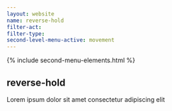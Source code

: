 ```yaml
---
layout: website
name: reverse-hold 
filter-act: 
filter-type: 
second-level-menu-active: movement
---
```


{% include second-menu-elements.html %}

<main class="page-content">
  <div class="text-container">
    <h2>reverse-hold</h2>
    <p>Lorem ipsum dolor sit amet consectetur adipiscing elit</p>
  </div>
</main>
